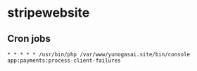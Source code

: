 # stripewebsite

## Cron jobs
```
* * * * * /usr/bin/php /var/www/yunogasai.site/bin/console app:payments:process-client-failures
```
